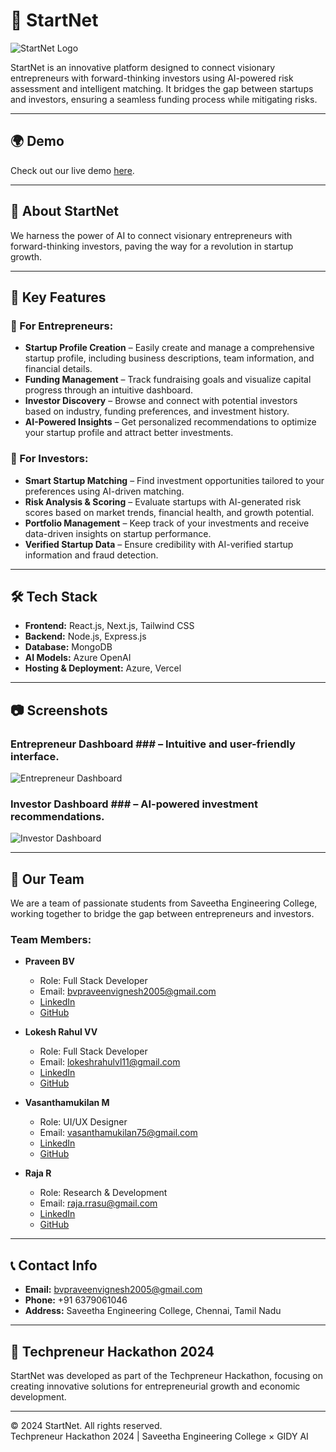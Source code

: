 # 🚀 StartNet  

![StartNet Logo](public/logo.png) 

StartNet is an innovative platform designed to connect visionary entrepreneurs with forward-thinking investors using AI-powered risk assessment and intelligent matching. It bridges the gap between startups and investors, ensuring a seamless funding process while mitigating risks.

---

## 🌍 Demo  

Check out our live demo [here](http://your-demo-link.com).

---

## 📌 About StartNet  

We harness the power of AI to connect visionary entrepreneurs with forward-thinking investors, paving the way for a revolution in startup growth.

---

## 🔑 Key Features  

### 🚀 For Entrepreneurs:  
- **Startup Profile Creation** – Easily create and manage a comprehensive startup profile, including business descriptions, team information, and financial details.  
- **Funding Management** – Track fundraising goals and visualize capital progress through an intuitive dashboard.  
- **Investor Discovery** – Browse and connect with potential investors based on industry, funding preferences, and investment history.  
- **AI-Powered Insights** – Get personalized recommendations to optimize your startup profile and attract better investments.  

### 💼 For Investors:  
- **Smart Startup Matching** – Find investment opportunities tailored to your preferences using AI-driven matching.  
- **Risk Analysis & Scoring** – Evaluate startups with AI-generated risk scores based on market trends, financial health, and growth potential.  
- **Portfolio Management** – Keep track of your investments and receive data-driven insights on startup performance.  
- **Verified Startup Data** – Ensure credibility with AI-verified startup information and fraud detection.  

---

## 🛠️ Tech Stack  

- **Frontend:** React.js, Next.js, Tailwind CSS  
- **Backend:** Node.js, Express.js  
- **Database:** MongoDB  
- **AI Models:** Azure OpenAI  
- **Hosting & Deployment:** Azure, Vercel  

---

## 📷 Screenshots  

### Entrepreneur Dashboard ### – Intuitive and user-friendly interface.
![Entrepreneur Dashboard](https://github.com/user-attachments/assets/210b9770-43ba-4e65-8842-cc2f37e88f35)
  
### Investor Dashboard ### – AI-powered investment recommendations.
![Investor Dashboard](https://github.com/user-attachments/assets/52ce05aa-2059-4004-90c3-8db580c89231) 

---

## 👥 Our Team  

We are a team of passionate students from Saveetha Engineering College, working together to bridge the gap between entrepreneurs and investors.

### Team Members:
- **Praveen BV**  
  - Role: Full Stack Developer  
  - Email: bvpraveenvignesh2005@gmail.com  
  - [LinkedIn](https://www.linkedin.com/in/praveen-bv-918830250/)  
  - [GitHub](https://github.com/Praveen22042005)  

- **Lokesh Rahul VV**  
  - Role: Full Stack Developer  
  - Email: lokeshrahulvl11@gmail.com  
  - [LinkedIn](https://www.linkedin.com/in/lokesh-rahul-066ab7277/)  
  - [GitHub](https://github.com/lokeshrahulv)  

- **Vasanthamukilan M**  
  - Role: UI/UX Designer  
  - Email: vasanthamukilan75@gmail.com  
  - [LinkedIn](https://www.linkedin.com/in/vasanthamukilan-m-11644b279/)  
  - [GitHub](https://github.com/Vasanthamukilan)  

- **Raja R**  
  - Role: Research & Development  
  - Email: raja.rrasu@gmail.com  
  - [LinkedIn](https://www.linkedin.com/in/raja-r-819299323/)  
  - [GitHub](https://github.com/Raja8334)  

---

## 📞 Contact Info  

- **Email:** bvpraveenvignesh2005@gmail.com  
- **Phone:** +91 6379061046  
- **Address:** Saveetha Engineering College, Chennai, Tamil Nadu  

---

## 🚀 Techpreneur Hackathon 2024  

StartNet was developed as part of the Techpreneur Hackathon, focusing on creating innovative solutions for entrepreneurial growth and economic development.

---

© 2024 StartNet. All rights reserved.  
Techpreneur Hackathon 2024 | Saveetha Engineering College × GIDY AI

